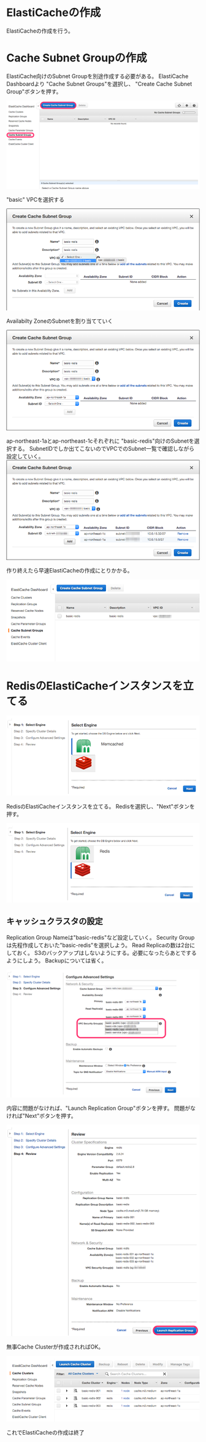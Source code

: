 # ElastiCacheの作成

ElastiCacheの作成を行う。

# Cache Subnet Groupの作成

ElastiCache向けのSubnet Groupを別途作成する必要がある。
ElastiCache Dashboardより "Cache Subnet Groups"を選択し、
"Create Cache Subnet Group"ボタンを押す。

![CREATE SUBNET ELASTI CACHE 01](./image/create-subnet-for-elasti-cache-01.png)

"basic" VPCを選択する

![CREATE SUBNET ELASTI CACHE 02](./image/create-subnet-for-elasti-cache-02.png)

Availabilty ZoneのSubnetを割り当てていく

![CREATE SUBNET ELASTI CACHE 03](./image/create-subnet-for-elasti-cache-03.png)

ap-northeast-1aとap-northeast-1cそれぞれに
"basic-redis"向けのSubnetを選択する。
SubnetIDでしか出てこないのでVPCでのSubnet一覧で確認しながら設定していく。
![CREATE SUBNET ELASTI CACHE 04](./image/create-subnet-for-elasti-cache-04.png)

作り終えたら早速ElastiCacheの作成にとりかかる。

![CREATE SUBNET ELASTI CACHE 05](./image/create-subnet-for-elasti-cache-05.png)

# RedisのElastiCacheインスタンスを立てる

![CREATE ELASTI CACHE 02](./image/create-elasti-cache-02.png)

RedisのElastiCacheインスタンスを立てる。
Redisを選択し、"Next"ボタンを押す。

![CREATE ELASTI CACHE 03](./image/create-elasti-cache-03.png)

## キャッシュクラスタの設定

Replication Group Nameは"basic-redis"など設定していく。
Security Groupは先程作成しておいた"basic-redis"を選択しよう。
Read Replicaの数は2台にしておく。
S3のバックアップはしないようにする。必要になったらあとでするようにしよう。
Backupについては省く。

![CREATE ELASTI CACHE 04](./image/create-elasti-cache-04.png)

内容に問題がなければ、"Launch Replication Group"ボタンを押す。
問題がなければ"Next"ボタンを押す。

![CREATE ELASTI CACHE 05](./image/create-elasti-cache-05.png)

無事Cache Clusterが作成されればOK。

![CREATE ELASTI CACHE 06](./image/create-elasti-cache-06.png)

これでElastiCacheの作成は終了
